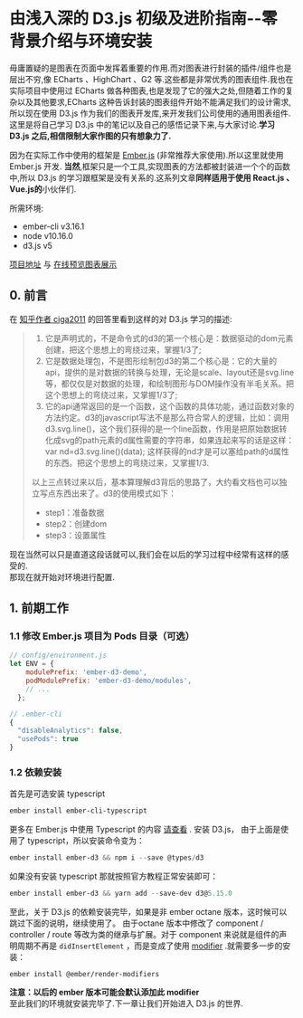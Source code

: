 # 由浅入深的 D3.js 初级及进阶指南--零 背景介绍与环境安装
毋庸置疑的是图表在页面中发挥着重要的作用.而对图表进行封装的插件/组件也是层出不穷,像 ECharts 、HighChart 、G2 等.这些都是非常优秀的图表组件.我也在实际项目中使用过 ECharts 做各种图表,也是发现了它的强大之处,但随着工作的复杂以及其他要求,ECharts 这种告诉封装的图表组件开始不能满足我们的设计需求,所以现在使用 D3.js 作为我们的图表开发库,来开发我们公司使用的通用图表组件.  
这里是将自己学习 D3.js 中的笔记以及自己的感悟记录下来,与大家讨论.**学习 D3.js 之后,相信限制大家作图的只有想象力了.**

因为在实际工作中使用的框架是 [Ember.js](https://emberjs.com/)   (非常推荐大家使用).所以这里就使用 Ember.js 开发. **当然**,框架只是一个工具,实现图表的方法都被封装进一个个的函数中,所以 D3.js 的学习跟框架是没有关系的.这系列文章**同样适用于使用 React.js 、Vue.js的**小伙伴们.   

所需环境:
- ember-cli v3.16.1  
- node v10.16.0
- d3.js v5

[项目地址](https://github.com/FrankWang1991/ember-d3-demo) 与 [在线预览图表展示](https://frankwang1991.github.io/ember-d3-demo)

## 0. 前言  
在 [知乎作者 ciga2011](https://www.zhihu.com/question/22171866/answer/22512521) 的回答里看到这样的对 D3.js 学习的描述:
> 1. 它是声明式的，不是命令式的d3的第一个核心是：数据驱动的dom元素创建，把这个思想上的弯绕过来，掌握1/3了;
> 2. 它是数据处理包，不是图形绘制包d3的第二个核心是：它的大量的api，提供的是对数据的转换与处理，无论是scale、layout还是svg.line等，都仅仅是对数据的处理，和绘制图形与DOM操作没有半毛关系。把这个思想上的弯绕过来，又掌握1/3了;
> 3. 它的api通常返回的是一个函数，这个函数的具体功能，通过函数对象的方法约定。d3的javascript写法不是那么符合常人的逻辑，比如：调用d3.svg.line()，这个我们获得的是一个line函数，作用是把原始数据转化成svg的path元素的d属性需要的字符串，如果连起来写的话是这样：var nd=d3.svg.line()(data); 这样获得的nd才是可以塞给path的d属性的东西。把这个思想上的弯绕过来，又掌握1/3.
> 
> 以上三点转过来以后，基本算理解d3背后的思路了，大约看文档也可以独立写点东西出来了。d3的使用模式如下：
>  - step1：准备数据
>  - step2：创建dom
>   - step3：设置属性

现在当然可以只是直道这段话就可以,我们会在以后的学习过程中经常有这样的感受的.  
那现在就开始对环境进行配置.
## 1. 前期工作
### 1.1 修改 Ember.js 项目为 Pods 目录（可选）
```javascript
// config/environment.js
let ENV = {
    modulePrefix: 'ember-d3-demo',
    podModulePrefix: 'ember-d3-demo/modules',
    // ...
  };
```
```javascript
// .ember-cli
{
  "disableAnalytics": false,
  "usePods": true
}
```

### 1.2 依赖安装
首先是可选安装 typescript 
```powershell
ember install ember-cli-typescript
```
更多在 Ember.js 中使用 Typescript 的内容 [请查看](https://nightire.gitbook.io/ember-octane/resources/integrate-with-typescript) .
安装 D3.js， 由于上面是使用了 typescript，所以安装命令变为：
```powershell
ember install ember-d3 && npm i --save @types/d3
```
如果没有安装 typescript 那就按照官方教程正常安装即可：
```powershell
ember install ember-d3 && yarn add --save-dev d3@5.15.0
```
至此，关于 D3.js 的依赖安装完毕，如果是非 ember octane 版本，这时候可以跳过下面的说明，继续使用了。
由于octane 版本中修改了 component / controller / route 等改为类的继承与扩展。对于 component 来说就是组件的声明周期不再是 `didInsertElement` ，而是变成了使用 [modifier](https://blog.emberjs.com/2019/03/06/coming-soon-in-ember-octane-part-4.html) .就需要多一步的安装：
```shell
ember install @ember/render-modifiers
```
**注意：以后的 ember 版本可能会默认添加此 modifier**    
至此我们的环境就安装完毕了.下一章让我们开始进入 D3.js 的世界.